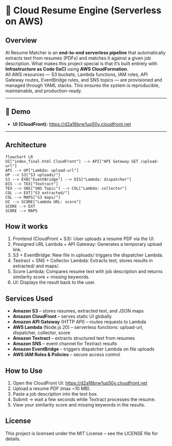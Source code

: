 # 📝 Cloud Resume Engine (Serverless on AWS)


## Overview

AI Resume Matcher is an **end-to-end serverless pipeline** that automatically extracts text from resumes (PDFs) and matches it against a given job description.
What makes this project special is that it’s built entirely with **Infrastructure as Code (IaC)** using **AWS CloudFormation**.  
All AWS resources — S3 buckets, Lambda functions, IAM roles, API Gateway routes, EventBridge rules, and SNS topics — are provisioned and managed through YAML stacks. This ensures the system is reproducible, maintainable, and production-ready.

---

## 🚀 Demo
- **UI (CloudFront):** https://d2a16brw1up50y.cloudfront.net

---

## Architecture

```mermaid
flowchart LR
UI["index_final.html CloudFront"] --> API["API Gateway GET /upload-url"]
API --> UP["Lambda: upload-url"]
UP --> S3["S3 uploads/"]
S3 --> EVB["EventBridge"] --> DIS["Lambda: dispatcher"]
DIS --> TEX["Textract"]
TEX --> SNS["SNS Topic"] --> COL["Lambda: collector"]
COL --> EXT["S3 extracted/"]
COL --> MAPS["S3 maps/"]
UI --> SCORE["Lambda URL: score"]
SCORE --> EXT
SCORE --> MAPS
```

## How it works

1. Frontend (CloudFront + S3): User uploads a resume PDF via the UI.
2. Presigned URL Lambda + API Gateway: Generates a temporary upload link.
3. S3 + EventBridge: New file in uploads/ triggers the dispatcher Lambda.
4. Textract + SNS + Collector Lambda: Extracts text, stores results in extracted/ and maps/.
5. Score Lambda: Compares resume text with job description and returns similarity score + missing keywords.
6. UI: Displays the result back to the user.

## Services Used

- **Amazon S3** – stores resumes, extracted text, and JSON maps
- **Amazon CloudFront** – serves static UI globally
- **Amazon API Gateway** (HTTP API) – routes requests to Lambda
- **AWS Lambda** (Node.js 20) – serverless functions: upload-url, dispatcher, collector, score
- **Amazon Textract** – extracts structured text from resumes
- **Amazon SNS** – event channel for Textract results
- **Amazon EventBridge** – triggers dispatcher Lambda on file uploads
- **AWS IAM Roles & Policies** – secure access control

## How to Use

1. Open the CloudFront UI: https://d2a16brw1up50y.cloudfront.net
2. Upload a resume PDF (max ~10 MB).
3. Paste a job description into the text box.
4. Submit → wait a few seconds while Textract processes the resume.
5. View your similarity score and missing keywords in the results.

## License
This project is licensed under the MIT License – see the LICENSE file for details.
